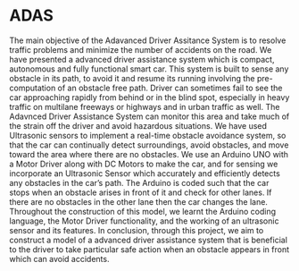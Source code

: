 # ADAS
 The main objective of the Adavanced Driver Assitance System is to resolve traffic problems and minimize the number of accidents on the road. We have presented a advanced driver assistance system which is compact, autonomous and fully functional smart car.  This system is built to sense any obstacle in its path, to avoid it and resume its running involving the pre-computation of an obstacle free path.  Driver can sometimes fail to see the car approaching rapidly from behind or in the blind spot, especially in heavy traffic on multilane freeways or highways and in urban traffic as well. The Adavnced Driver Assistance System can monitor this area and take much of the strain off the driver and avoid hazardous situations. We have used Ultrasonic sensors to implement a real-time obstacle avoidance system, so that the car can continually detect surroundings, avoid obstacles, and move toward the area where there are no obstacles.  We use an Arduino UNO with a Motor Driver along with DC Motors to make the car, and for sensing we incorporate an Ultrasonic Sensor which accurately and efficiently detects any obstacles in the car’s path. The Arduino is coded such that the car stops when an obstacle arises in front of it and check for other lanes. If there are no obstacles in the other lane then the car changes the lane.  Throughout the construction of this model, we learnt the Arduino coding language, the Motor Driver functionality, and the working of an ultrasonic sensor and its features. In conclusion, through this project, we aim to construct a model of a advanced driver assistance system that is beneficial to the driver to take particular safe action when an obstacle appears in front which can avoid accidents. 
